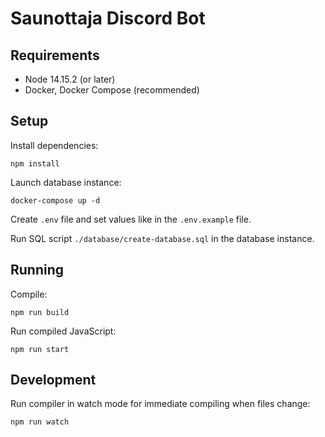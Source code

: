# Saunottaja Discord Bot

## Requirements

* Node 14.15.2 (or later)
* Docker, Docker Compose (recommended)

## Setup

Install dependencies:

    npm install

Launch database instance:

    docker-compose up -d

Create `.env` file and set values like in the `.env.example` file.

Run SQL script `./database/create-database.sql` in the database instance.

## Running

Compile:

    npm run build

Run compiled JavaScript:

    npm run start


## Development

Run compiler in watch mode for immediate compiling when files change:

    npm run watch

